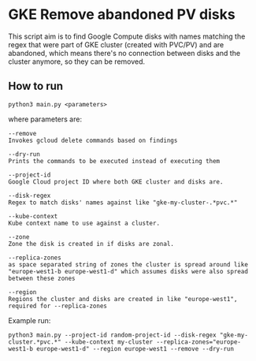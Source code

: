 # GKE Remove abandoned PV disks

This script aim is to find Google Compute disks with names matching the regex that were
part of GKE cluster (created with PVC/PV) and are abandoned, which means
there's no connection between disks and the cluster anymore, so they can be removed.

## How to run

```
python3 main.py <parameters>
```

where parameters are:

```
--remove
Invokes gcloud delete commands based on findings

--dry-run
Prints the commands to be executed instead of executing them

--project-id
Google Cloud project ID where both GKE cluster and disks are.

--disk-regex
Regex to match disks' names against like "gke-my-cluster-.*pvc.*"

--kube-context
Kube context name to use against a cluster.

--zone
Zone the disk is created in if disks are zonal.

--replica-zones
as space separated string of zones the cluster is spread around like "europe-west1-b europe-west1-d" which assumes disks were also spread between these zones

--region
Regions the cluster and disks are created in like "europe-west1", required for --replica-zones
```

Example run:

```
python3 main.py --project-id random-project-id --disk-regex "gke-my-cluster.*pvc.*" --kube-context my-cluster --replica-zones="europe-west1-b europe-west1-d" --region europe-west1 --remove --dry-run

```
